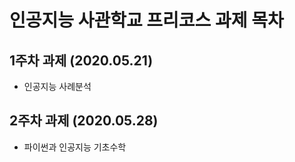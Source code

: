 # 인공지능 사관학교 프리코스 과제 목차

## 1주차 과제 (2020.05.21)

- 인공지능 사례분석

## 2주차 과제 (2020.05.28)

- 파이썬과 인공지능 기초수학

